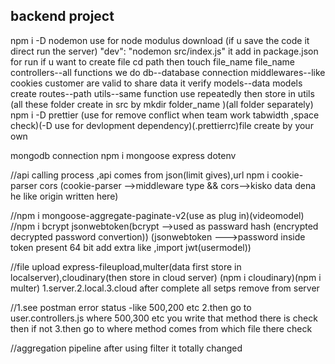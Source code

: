 ## backend project
npm i -D nodemon use for node modulus download (if u save the code it direct run the server)
 "dev": "nodemon src/index.js" it add in package.json for run
if u want to create file cd path then touch file_name file_name 
controllers--all functions we do
db--database connection
middlewares--like cookies customer are valid to share data it verify
models--data models create
routes--path
utils--same function use repeatedly then store in utils
(all these folder create in src by mkdir folder_name )(all folder separately)
npm i -D prettier (use for  remove conflict when team work tabwidth ,space check)(-D use for devlopment dependency)(.prettierrc)file create by your own 

mongodb connection
npm i mongoose express dotenv

//api calling process ,api comes from json(limit gives),url 
npm i cookie-parser cors (cookie-parser -->middleware type && cors-->kisko data dena he like origin written here)

//npm i mongoose-aggregate-paginate-v2(use as plug in)(videomodel)
//npm i bcrypt jsonwebtoken(bcrypt -->used as passward hash (encrypted decrypted password convertion))
(jsonwebtoken --->password inside token present 64 bit add extra like ,import jwt(usermodel))

//file upload
express-fileupload,multer(data first store in localserver),cloudinary(then store in cloud server) (npm i cloudinary)(npm i multer)
1.server.2.local.3.cloud after complete all setps remove from server

//1.see postman error status -like 500,200 etc
2.then go to user.controllers.js where 500,300 etc you write that method there is check then if not 
3.then go to where method comes from which file there check

//aggregation pipeline
after using filter it totally changed